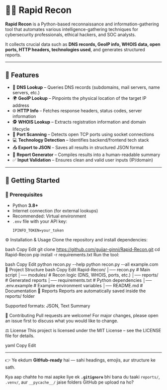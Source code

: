 # 🕵️‍♀️ Rapid Recon

**Rapid Recon** is a Python-based reconnaissance and information-gathering tool that automates various intelligence-gathering techniques for cybersecurity professionals, ethical hackers, and SOC analysts.  

It collects crucial data such as **DNS records, GeoIP info, WHOIS data, open ports, HTTP headers, technologies used**, and generates structured reports.

---

## 🔧 Features

- 🔎 **DNS Lookup** – Queries DNS records (subdomains, mail servers, name servers, etc.)  
- 🌍 **GeoIP Lookup** – Pinpoints the physical location of the target IP address  
- 🌐 **HTTP Info** – Fetches response headers, status codes, server information  
- 🕵️ **WHOIS Lookup** – Extracts registration information and domain lifecycle  
- 🚪 **Port Scanning** – Detects open TCP ports using socket connections  
- 💻 **Technology Detection** – Identifies backend/frontend tech stack  
- 📤 **Export to JSON** – Saves all results in structured JSON format  
- 📝 **Report Generator** – Compiles results into a human-readable summary  
- ✅ **Input Validation** – Ensures clean and valid user inputs (IP/domain)  

---

## 🚀 Getting Started

### 📌 Prerequisites
- Python **3.8+**  
- Internet connection (for external lookups)  
- Recommended: Virtual environment  
- `.env` file with your API key:  
  ```env
  IPINFO_TOKEN=your_token
⚙️ Installation & Usage
Clone the repository and install dependencies:

bash
Copy
Edit
git clone https://github.com/gujjar-ginni/Rapid-Recon.git
cd Rapid-Recon
pip install -r requirements.txt
Run the tool:

bash
Copy
Edit
python recon.py --help
python recon.py --all example.com
📂 Project Structure
bash
Copy
Edit
Rapid-Recon/
│── recon.py          # Main script
│── modules/          # Recon logic (DNS, WHOIS, ports, etc.)
│── reports/          # Generated reports
│── requirements.txt  # Python dependencies
│── .env.example      # Example environment variables
│── README.md         # Documentation
📜 Reports
Reports are automatically saved inside the reports/ folder

Supported formats: JSON, Text Summary

🤝 Contributing
Pull requests are welcome!
For major changes, please open an issue first to discuss what you would like to change.

⚖️ License
This project is licensed under the MIT License – see the LICENSE file for details.

yaml
Copy
Edit

---

👉 Ye ekdum **GitHub-ready** hai — sahi headings, emojis, aur structure ke sath.  

Kya aap chahte ho mai aapke liye ek **`.gitignore`** bhi bana du taaki `reports/`, `.venv/`, aur `__pycache__/` jaise folders GitHub pe upload na ho?
